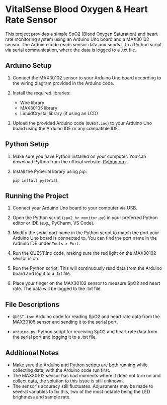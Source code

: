 # VitalSense Blood Oxygen & Heart Rate Sensor

This project provides a simple SpO2 (Blood Oxygen Saturation) and heart rate monitoring system using an Arduino Uno board and a MAX30102 sensor. The Arduino code reads sensor data and sends it to a Python script via serial communication, where the data is logged to a .txt file.

## Arduino Setup

1. Connect the MAX30102 sensor to your Arduino Uno board according to the wiring diagram provided in the Arduino code.

2. Install the required libraries:
   - Wire library
   - MAX30105 library
   - LiquidCrystal library (if using an LCD)

3. Upload the provided Arduino code (`QUEST.ino`) to your Arduino Uno board using the Arduino IDE or any compatible IDE.

## Python Setup

1. Make sure you have Python installed on your computer. You can download Python from the official website: [Python.org](https://www.python.org/).

2. Install the PySerial library using pip:
   ```
   pip install pyserial
   ```

## Running the Project

1. Connect your Arduino Uno board to your computer via USB.

2. Open the Python script (`spo2_hr_monitor.py`) in your preferred Python editor or IDE (e.g., PyCharm, VS Code).

3. Modify the serial port name in the Python script to match the port your Arduino Uno board is connected to. You can find the port name in the Arduino IDE under `Tools > Port`.

4. Run the QUEST.ino code, making sure the red light on the MAX30102 sensor is on.
   
5. Run the Python script. This will continuously read data from the Arduino board and log it to a .txt file.

6. Place your finger on the MAX30102 sensor to measure SpO2 and heart rate. The data will be logged to the .txt file.

## File Descriptions

- `QUEST.ino`: Arduino code for reading SpO2 and heart rate data from the MAX30105 sensor and sending it to the serial port.

- `arduino.py`: Python script for receiving SpO2 and heart rate data from the serial port and logging it to a .txt file.

## Additional Notes

- Make sure the Arduino and Python scripts are both running while collecting data, with the Arduino code run first.
- The MAX30102 sensor has had moments where it does not turn on and collect data, the solution to this issue is still unknown.
- The sensor's accuracy still fluctuates. Adjustments may be made to several variables to fix this, two of the most notable being the LED brightness and sample rate.
